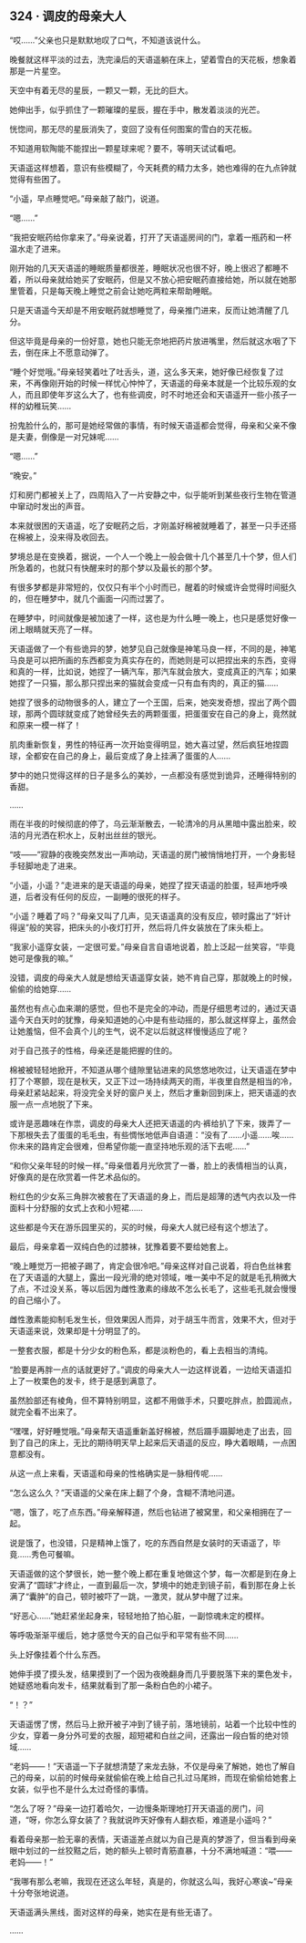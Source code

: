 ## 324 · 调皮的母亲大人

“哎……”父亲也只是默默地叹了口气，不知道该说什么。

晚餐就这样平淡的过去，洗完澡后的天语遥躺在床上，望着雪白的天花板，想象着那是一片星空。

天空中有着无尽的星辰，一颗又一颗，无比的巨大。

她伸出手，似乎抓住了一颗璀璨的星辰，握在手中，散发着淡淡的光芒。

恍惚间，那无尽的星辰消失了，变回了没有任何图案的雪白的天花板。

不知道用软陶能不能捏出一颗星球来呢？要不，等明天试试看吧。

天语遥这样想着，意识有些模糊了，今天耗费的精力太多，她也难得的在九点钟就觉得有些困了。

“小遥，早点睡觉吧。”母亲敲了敲门，说道。

“嗯……”

“我把安眠药给你拿来了。”母亲说着，打开了天语遥房间的门，拿着一瓶药和一杯温水走了进来。

刚开始的几天天语遥的睡眠质量都很差，睡眠状况也很不好，晚上很迟了都睡不着，所以母亲就给她买了安眠药，但是又不放心把安眠药直接给她，所以就在她那里管着，只是每天晚上睡觉之前会让她吃两粒来帮助睡眠。

只是天语遥今天却是不用安眠药就想睡觉了，母亲推门进来，反而让她清醒了几分。

但这毕竟是母亲的一份好意，她也只能无奈地把药片放进嘴里，然后就这水咽了下去，倒在床上不愿意动弹了。

“睡个好觉哦。”母亲轻笑着吐了吐舌头，道，这么多天来，她好像已经恢复了过来，不再像刚开始的时候一样忧心忡忡了，天语遥的母亲本就是一个比较乐观的女人，而且即使年岁这么大了，也有些调皮，时不时地还会和天语遥开一些小孩子一样的幼稚玩笑……

扮鬼脸什么的，那可是她经常做的事情，有时候天语遥都会觉得，母亲和父亲不像是夫妻，倒像是一对兄妹呢……

“嗯……”

“晚安。”

灯和房门都被关上了，四周陷入了一片安静之中，似乎能听到某些夜行生物在管道中窜动时发出的声音。

本来就很困的天语遥，吃了安眠药之后，才刚盖好棉被就睡着了，甚至一只手还搭在棉被上，没来得及收回去。

梦境总是在变换着，据说，一个人一个晚上一般会做十几个甚至几十个梦，但人们所急着的，也就只有快醒来时的那个梦以及最长的那个梦。

有很多梦都是非常短的，仅仅只有半个小时而已，醒着的时候或许会觉得时间挺久的，但在睡梦中，就几个画面一闪而过罢了。

在睡梦中，时间就像是被加速了一样，这也是为什么睡一晚上，也只是感觉好像一闭上眼睛就天亮了一样。

天语遥做了一个有些诡异的梦，她梦见自己就像是神笔马良一样，不同的是，神笔马良是可以把所画的东西都变为真实存在的，而她则是可以把捏出来的东西，变得和真的一样，比如说，她捏了一辆汽车，那汽车就会放大，变成真正的汽车；如果她捏了一只猫，那么那只捏出来的猫就会变成一只有血有肉的，真正的猫……

她捏了很多的动物很多的人，建立了一个王国，后来，她突发奇想，捏出了两个圆球，那两个圆球就变成了她曾经失去的两颗蛋蛋，把蛋蛋安在自己的身上，竟然就和原来一模一样了！

肌肉重新恢复，男性的特征再一次开始变得明显，她大喜过望，然后疯狂地捏圆球，全都安在自己的身上，最后变成了身上挂满了蛋蛋的人……

梦中的她只觉得这样的日子是多么的美妙，一点都没有感觉到诡异，还睡得特别的香甜。

……

雨在半夜的时候彻底的停了，乌云渐渐散去，一轮清冷的月从黑暗中露出脸来，皎洁的月光洒在积水上，反射出丝丝的银光。

“吱——”寂静的夜晚突然发出一声响动，天语遥的房门被悄悄地打开，一个身影轻手轻脚地走了进来。

“小遥，小遥？”走进来的是天语遥的母亲，她捏了捏天语遥的脸蛋，轻声地呼唤道，后者没有任何的反应，一副睡的很死的样子。

“小遥？睡着了吗？”母亲又叫了几声，见天语遥真的没有反应，顿时露出了“奸计得逞”般的笑容，把床头的小夜灯打开，然后将几件女装放在了床头柜上。

“我家小遥穿女装，一定很可爱。”母亲自言自语地说着，脸上泛起一丝笑容，“毕竟她可是像我的嘛。”

没错，调皮的母亲大人就是想给天语遥穿女装，她不肯自己穿，那就晚上的时候，偷偷的给她穿……

虽然也有点心血来潮的感觉，但也不是完全的冲动，而是仔细思考过的，通过天语遥今天白天时的犹豫，母亲知道她的心中是有些动摇的，那么就这样穿上，虽然会让她羞恼，但不会真个儿的生气，说不定以后就这样慢慢适应了呢？

对于自己孩子的性格，母亲还是能把握的住的。

棉被被轻轻地掀开，不知道从哪个缝隙里钻进来的风悠悠地吹过，让天语遥在梦中打了个寒颤，现在是秋天，又正下过一场持续两天的雨，半夜里自然是相当的冷，母亲赶紧站起来，将没完全关好的窗户关上，然后才重新回到床上，把天语遥的衣服一点一点地脱了下来。

或许是恶趣味在作祟，调皮的母亲大人还把天语遥的内·裤给扒了下来，拨弄了一下那根失去了蛋蛋的毛毛虫，有些惆怅地低声自语道：“没有了……小遥……唉……你未来的路肯定会很难，但希望你能一直坚持地乐观的活下去呢……”

“和你父亲年轻的时候一样。”母亲借着月光欣赏了一番，脸上的表情相当的认真，好像真的是在欣赏着一件艺术品似的。

粉红色的少女系三角胖次被套在了天语遥的身上，而后是超薄的透气内衣以及一件面料十分舒服的女式上衣和小短裙……

这些都是今天在游乐园里买的，买的时候，母亲大人就已经有这个想法了。

最后，母亲拿着一双纯白色的过膝袜，犹豫着要不要给她套上。

“晚上睡觉万一把被子踢了，肯定会很冷吧。”母亲这样对自己说着，将白色丝袜套在了天语遥的大腿上，露出一段光滑的绝对领域，唯一美中不足的就是毛孔稍微大了点，不过没关系，等以后因为雌性激素的缘故不怎么长毛了，这些毛孔就会慢慢的自己缩小了。

雌性激素能抑制毛发生长，但效果因人而异，对于胡玉牛而言，效果不大，但对于天语遥来说，效果却是十分明显了的。

一整套衣服，都是十分少女的粉色系，都是淡粉色的，看上去相当的清纯。

“脸要是再胖一点的话就更好了。”调皮的母亲大人一边这样说着，一边给天语遥扣上了一枚栗色的发卡，终于是感到满意了。

虽然脸部还有棱角，但不算特别明显，这都不用做手术，只要吃胖点，脸圆润点，就完全看不出来了。

“嘿嘿，好好睡觉哦。”母亲帮天语遥重新盖好棉被，然后蹑手蹑脚地走了出去，回到了自己的床上，无比的期待明天早上起来后天语遥的反应，睁大着眼睛，一点困意都没有。

从这一点上来看，天语遥和母亲的性格确实是一脉相传呢……

“怎么这么久？”天语遥的父亲在床上翻了个身，含糊不清地问道。

“嗯，饿了，吃了点东西。”母亲解释道，然后也钻进了被窝里，和父亲相拥在了一起。

说是饿了，也没错，只是精神上饿了，吃的东西自然是女装时的天语遥了，毕竟……秀色可餐嘛。

天语遥做的这个梦很长，她一整个晚上都在重复地做这个梦，每一次都是到在身上安满了“圆球”才终止，一直到最后一次，梦境中的她走到镜子前，看到那在身上长满了“囊肿”的自己，顿时被吓了一跳，一激灵，就从梦中醒了过来。

“好恶心……”她赶紧坐起身来，轻轻地拍了拍心脏，一副惊魂未定的模样。

等呼吸渐渐平缓后，她才感觉今天的自己似乎和平常有些不同……

头上好像挂着个什么东西。

她伸手摸了摸头发，结果摸到了一个因为夜晚翻身而几乎要脱落下来的栗色发卡，她疑惑地看向发卡，结果就看到了那一条粉白色的小裙子。

“！？”

天语遥愣了愣，然后马上掀开被子冲到了镜子前，落地镜前，站着一个比较中性的少女，穿着一身分外可爱的衣服，超短裙和白丝之间，还露出一段白皙的绝对领域……

“老妈——！”天语遥一下子就想清楚了来龙去脉，不仅是母亲了解她，她也了解自己的母亲，以前的时候母亲就偷偷在晚上给自己扎过马尾辫，而现在偷偷给她套上女装，似乎也不是什么太过奇怪的事情。

“怎么了呀？”母亲一边打着哈欠，一边慢条斯理地打开天语遥的房门，问道，“呀，你怎么穿女装了？我就说昨天好像有人翻衣柜，难道是小遥吗？”

看着母亲那一脸无辜的表情，天语遥差点就以为自己是真的梦游了，但当看到母亲眼中划过的一丝狡黠之后，她的额头上顿时青筋直暴，十分不满地喊道：“喂——老妈——！”

“我哪有那么老嘛，我现在还这么年轻，真是的，你就这么叫，我好心寒诶~”母亲十分夸张地说道。

天语遥满头黑线，面对这样的母亲，她实在是有些无语了。

……
